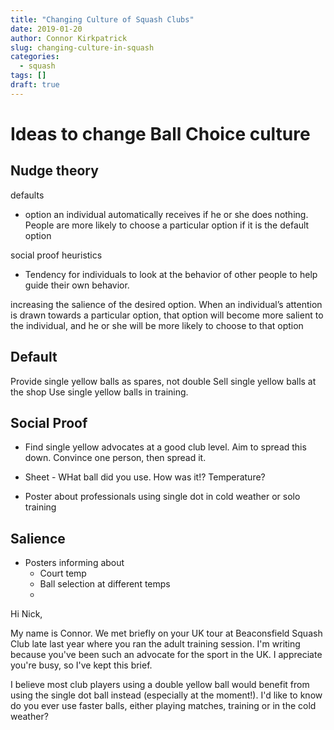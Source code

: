 ```yaml
---
title: "Changing Culture of Squash Clubs"
date: 2019-01-20
author: Connor Kirkpatrick
slug: changing-culture-in-squash
categories:
  - squash
tags: []
draft: true
---
```


# Ideas to change Ball Choice culture

## Nudge theory

defaults

- option an individual automatically receives if he or she does nothing. People are more likely to choose a particular option if it is the default option

social proof heuristics

- Tendency for individuals to look at the behavior of other people to help guide their own behavior.

increasing the salience of the desired option.
When an individual’s attention is drawn towards a particular option, that option will become more salient to the individual, and he or she will be more likely to choose to that option

## Default

Provide single yellow balls as spares, not double
Sell single yellow balls at the shop
Use single yellow balls in training.

## Social Proof

- Find single yellow advocates at a good club level. Aim to spread this down. Convince one person, then spread it.
- Sheet - WHat ball did you use. How was it!? Temperature?

- Poster about professionals using single dot in cold weather or solo training

## Salience

- Posters informing about
  - Court temp
  - Ball selection at different temps
  -

Hi Nick,

My name is Connor. We met briefly on your UK tour at Beaconsfield Squash Club late last year where you ran the adult training session.
I'm writing because you've been such an advocate for the sport in the UK. I appreciate you're busy, so I've kept this brief.

I believe most club players using a double yellow ball would benefit from using the single dot ball instead (especially at the moment!). I'd like to know do you ever use faster balls, either playing matches, training or in the cold weather?
